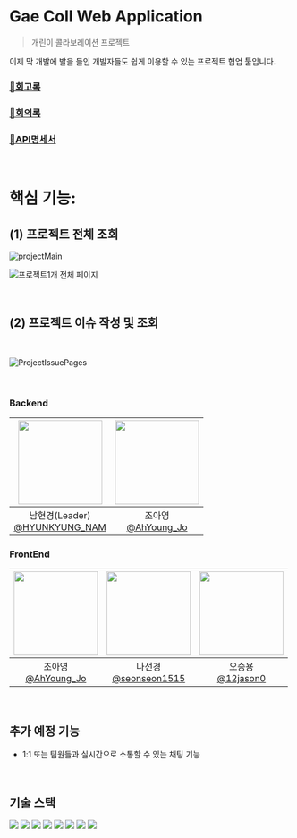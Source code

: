 # Gae Coll Web Application

> 개린이 콜라보레이션 프로젝트

이제 막 개발에 발을 들인 개발자들도 쉽게 이용할 수 있는 프로젝트 협업 툴입니다.

### [🔗회고록](https://velog.io/@double29/%EB%91%90-%EB%B2%88%EC%A7%B8-%ED%98%91%EC%97%85-%ED%94%84%EB%A1%9C%EC%A0%9D%ED%8A%B8)
### [🔗회의록](https://www.notion.so/77216c75defe4753a6c6e0ba2f71e6f6)
### [🔗API명세서](https://www.notion.so/API-1e7d4ff29eef44c0ab9a08bff895f932)

<br/>


# 핵심 기능: 
## (1) 프로젝트 전체 조회


![projectMain](https://github.com/AhYoungJo/GAE-COLL/assets/125351416/acd89450-1567-4abb-bdf4-543e77a8eda2)

![프로젝트1개 전체 페이지](https://github.com/AhYoungJo/GAE-COLL/assets/125351416/d67c4042-669b-4c6c-8c71-1f03fd0c3df8)

<br/>

## (2) 프로젝트 이슈 작성 및 조회

<br/>

![ProjectIssuePages](https://github.com/AhYoungJo/GAE-COLL/assets/125351416/dcbc390d-a812-470e-b43b-1f416320c6f6)

<br/>

### Backend
<img src="https://avatars.githubusercontent.com/u/153169614?v=4" width="150" height="150"/>|<img src="https://avatars.githubusercontent.com/u/125351416?v=4" width="150" height="150"/>|
|:-:|:-:|
|남현경(Leader)<br/>[@HYUNKYUNG_NAM](https://github.com/Hyunkyung-Nam)|조아영<br/>[@AhYoung_Jo](https://github.com/AhYoungJo)|

### FrontEnd
|<img src="https://avatars.githubusercontent.com/u/125351416?v=4" width="150" height="150"/>|<img src="https://avatars.githubusercontent.com/u/148196351?v=4" width="150" height="150"/>|<img src="https://avatars.githubusercontent.com/u/154851741?v=4" width="150" height="150"/>
|:-:|:-:|:-:|
|조아영<br/>[@AhYoung_Jo](https://github.com/AhYoungJo)|나선경<br/>[@seonseon1515](https://github.com/seonseon1515)|오승용<br/>[@12jason0](https://github.com/12jason0)

<br/>


## 추가 예정 기능

- 1:1 또는 팀원들과 실시간으로 소통할 수 있는 채팅 기능

<br/>

## 기술 스택
<img src="https://img.shields.io/badge/html5-E34F26?style=badge&logo=html5&logoColor=white"> 
<img src="https://img.shields.io/badge/css-1572B6?badge&logo=css3&logoColor=white"> 
<img src="https://img.shields.io/badge/javascript-F7DF1E?style=badge&logo=javascript&logoColor=black"> 
<img src="https://img.shields.io/badge/jquery-0769AD?style=badge&logo=jquery&logoColor=white">
<img src="https://img.shields.io/badge/express-000000?style=badge&logo=express&logoColor=white">
<img src="https://img.shields.io/badge/node.js-339933?style=badge&logo=Node.js&logoColor=white">
<img src="https://img.shields.io/badge/mysql-4479A1?style=badge&logo=mysql&logoColor=white"> 
<img src="https://img.shields.io/badge/git-F05032?style=badge&logo=git&logoColor=white"/>


